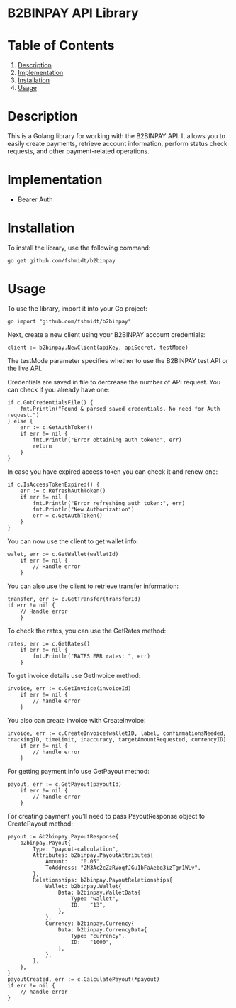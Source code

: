 # B2BINPAY API Library

<!-- Table of Contents -->
# Table of Contents

1. [Description](#description)
2. [Implementation](#implementation)
3. [Installation](#installation)
4. [Usage](#usage)

[//]: # (1. [Examples]&#40;#examples&#41;)
<!-- End of Table of Contents -->

# Description

This is a Golang library for working with the B2BINPAY API. It allows you to easily create payments, retrieve account information, perform status check requests, and other payment-related operations.

# Implementation

- Bearer Auth

# Installation

To install the library, use the following command:

```go get github.com/fshmidt/b2binpay```

# Usage

To use the library, import it into your Go project:

```go import "github.com/fshmidt/b2binpay"```

Next, create a new client using your B2BINPAY account credentials:

```client := b2binpay.NewClient(apiKey, apiSecret, testMode)```

The testMode parameter specifies whether to use the B2BINPAY test API or the live API.

Credentials are saved in file to dercrease the number of API request. You can check if you already have one:

```
if c.GotCredentialsFile() {
    fmt.Println("Found & parsed saved credentials. No need for Auth request.")
} else {
    err := c.GetAuthToken()
    if err != nil {
        fmt.Println("Error obtaining auth token:", err)
        return
    }
}
```
In case you have expired access token you can check it and renew one:
```	
if c.IsAccessTokenExpired() {
    err := c.RefreshAuthToken()
    if err != nil {
        fmt.Println("Error refreshing auth token:", err)
        fmt.Println("New Authorization")
        err = c.GetAuthToken()
    }
}
```
You can now use the client to get wallet info:
```
walet, err := c.GetWallet(walletId)
	if err != nil {
		// Handle error
    }
```
You can also use the client to retrieve transfer information:
```
transfer, err := c.GetTransfer(transferId)
if err != nil {
    // Handle error
    } 
```
To check the rates, you can use the GetRates method:
```
rates, err := c.GetRates()
	if err != nil {
		fmt.Println("RATES ERR rates: ", err)
    }
```
To get invoice details use GetInvoice method:
```
invoice, err := c.GetInvoice(invoiceId)
	if err != nil {
		// handle error
    }  
```
You also can create invoice with CreateInvoice:
```
invoice, err := c.CreateInvoice(walletID, label, confirmationsNeeded, trackingID, timeLimit, inaccuracy, targetAmountRequested, currencyID)
	if err != nil {
		// handle error
	}
```
For getting payment info use GetPayout method:
```
payout, err := c.GetPayout(payoutId)
	if err != nil {
		// handle error
	}
```
For creating payment you'll need to pass  PayoutResponse object to CreatePayout method:
```
payout := &b2binpay.PayoutResponse{
    b2binpay.Payout{
        Type: "payout-calculation",
        Attributes: b2binpay.PayoutAttributes{
            Amount:    "0.05",
            ToAddress: "2N3Ac2cZzRVoqfJGu1bFaAebq3izTgr1WLv",
        },
        Relationships: b2binpay.PayoutRelationships{
            Wallet: b2binpay.Wallet{
                Data: b2binpay.WalletData{
                    Type: "wallet",
                    ID:   "13",
                },
            },
            Currency: b2binpay.Currency{
                Data: b2binpay.CurrencyData{
                    Type: "currency",
                    ID:   "1000",
                },
            },
        },
    },
}
payoutCreated, err := c.CalculatePayout(*payout)
if err != nil {
    // handle error
}
```